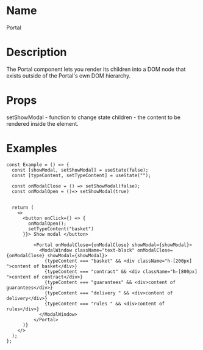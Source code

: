 # Name

Portal

# Description

The Portal component lets you render its children into a DOM node that exists
outside of the Portal's own DOM hierarchy.

# Props

setShowModal - function to change state children - the content to be rendered
inside the element.

# Examples

```tsx
const Example = () => {
  const [showModal, setShowModal] = useState(false);
  const [typeContent, setTypeContent] = useState("");

  const onModalClose = () => setShowModal(false);
  const onModalOpen = ()=> setShowModal(true)

  
  return (
    <>
      <button onClick={) => {
        onModalOpen();
        setTypeContent("basket")
      }}> Show modal </button>
              
          <Portal onModalClose={onModalClose} showModal={showModal}>
            <ModalWindow className="text-black" onModalClose={onModalClose} showModal={showModal}>
              {typeContent === "basket" && <div className="h-[200px] ">content of basket</div>}
              {typeContent === "contract" && <div className="h-[800px] ">content of contract</div>}
              {typeContent === "guarantees" && <div>content of guarantees</div>}
              {typeContent === "delivery " && <div>content of delivery</div>}
              {typeContent === "rules " && <div>content of rules</div>}
            </ModalWindow>
          </Portal>
      )}
    </>
  );
};
```
